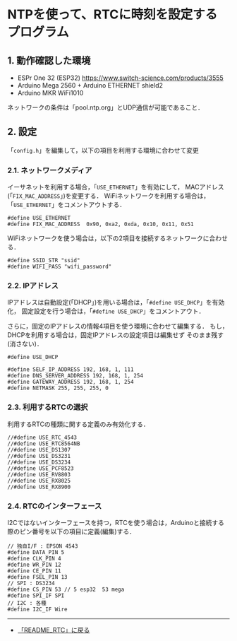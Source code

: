
# NTPを使って、RTCに時刻を設定するプログラム


## 1. 動作確認した環境

- ESPr One 32 (ESP32) https://www.switch-science.com/products/3555
- Arduino Mega 2560 + Arduino ETHERNET shield2
- Arduino MKR WiFi1010

ネットワークの条件は「pool.ntp.org」とUDP通信が可能であること．

## 2. 設定
「``config.h``」を編集して，以下の項目を利用する環境に合わせて変更

### 2.1. ネットワークメディア
イーサネットを利用する場合，「``USE_ETHERNET``」を有効にして，
MACアドレス(「``FIX_MAC_ADDRESS``」)を変更する．
WiFiネットワークを利用する場合は，「``USE_ETHERNET``」をコメントアウトする．
```
#define USE_ETHERNET
#define FIX_MAC_ADDRESS  0x90, 0xa2, 0xda, 0x10, 0x11, 0x51
```

WiFiネットワークを使う場合は，以下の2項目を接続するネットワークに合わせる．
```
#define SSID_STR "ssid"
#define WIFI_PASS "wifi_password"
```

### 2.2. IPアドレス
IPアドレスは自動設定(「DHCP」)を用いる場合は，「``#define USE_DHCP``」を有効化，
固定設定を行う場合は，「``#define USE_DHCP``」をコメントアウト．

さらに，固定のIPアドレスの情報4項目を使う環境に合わせて編集する．
もし，DHCPを利用する場合は，固定IPアドレスの設定項目は編集せず
そのまま残す(消さない)．

```
#define USE_DHCP

#define SELF_IP_ADDRESS 192, 168, 1, 111
#define DNS_SERVER_ADDRESS 192, 168, 1, 254
#define GATEWAY_ADDRESS 192, 168, 1, 254
#define NETMASK 255, 255, 255, 0
```


### 2.3. 利用するRTCの選択
利用するRTCの種類に関する定義のみ有効化する．
```
//#define USE_RTC_4543
//#define USE_RTC8564NB
//#define USE_DS1307
//#define USE_DS3231
//#define USE_DS3234
//#define USE_PCF8523
//#define USE_RV8803
//#define USE_RX8025
//#define USE_RX8900
```

### 2.4. RTCのインターフェース
I2Cではないインターフェースを持つ，RTCを使う場合は，Arduinoと接続する際のピン番号を以下の項目に定義(編集)する．
```
// 独自I/F : EPSON 4543
#define DATA_PIN 5
#define CLK_PIN 4
#define WR_PIN 12
#define CE_PIN 11
#define FSEL_PIN 13
// SPI : DS3234
#define CS_PIN 53 // 5 esp32  53 mega
#define SPI_IF SPI
// I2C : 各種
#define I2C_IF Wire
```

***
- [「README_RTC」に戻る](../README_RTC.md)